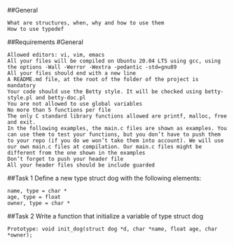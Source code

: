 ##General

    What are structures, when, why and how to use them
    How to use typedef

##Requirements
#General

    Allowed editors: vi, vim, emacs
    All your files will be compiled on Ubuntu 20.04 LTS using gcc, using the options -Wall -Werror -Wextra -pedantic -std=gnu89
    All your files should end with a new line
    A README.md file, at the root of the folder of the project is mandatory
    Your code should use the Betty style. It will be checked using betty-style.pl and betty-doc.pl
    You are not allowed to use global variables
    No more than 5 functions per file
    The only C standard library functions allowed are printf, malloc, free and exit.
    In the following examples, the main.c files are shown as examples. You can use them to test your functions, but you don’t have to push them to your repo (if you do we won’t take them into account). We will use our own main.c files at compilation. Our main.c files might be different from the one shown in the examples
    Don’t forget to push your header file
    All your header files should be include guarded

##Task 1
Define a new type struct dog with the following elements:

    name, type = char *
    age, type = float
    owner, type = char *

##Task 2
Write a function that initialize a variable of type struct dog

    Prototype: void init_dog(struct dog *d, char *name, float age, char *owner);

